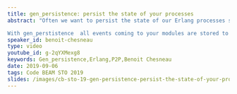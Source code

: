 ```yaml
---
title: gen_persistence: persist the state of your processes
abstract: "Often we want to persist the state of our Erlang processes so that it can be recovered after a crash, started/restarted on demand (via a supervisor or manually) or migrated in the cluster via a storage provider. To solve it I have created a  new small opensource library.

With gen_perstistence  all events coming to your modules are stored to the disk and replayed on the restart but it’s also possible to store a snapshot of the state to reduce the recovery time. An implementation of gen_statem and gen_server with persistence is also provided."
speaker_id: benoit-chesneau
type: video
youtube_id: g-2qYXMexg8
keywords: Gen_persistence,Erlang,P2P,Benoit Chesneau
date: 2019-09-06
tags: Code BEAM STO 2019
slides: /images/cb-sto-19-gen-persistence-persist-the-state-of-your-processes-benoit-chesneau-compressed.pdf
---
```


